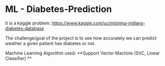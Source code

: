 # ML - Diabetes-Prediction


It is a kaggle problem: https://www.kaggle.com/uciml/pima-indians-diabetes-database


The challenge/goal of the project is to see how accurately we can predict weather a given patient has diabetes or not. 

Machine Learning Algorithm used: **Support Vector Machine (SVC, Linear Classifier)
**
